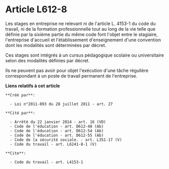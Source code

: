 # Article L612-8

Les stages en entreprise ne relevant ni de l'article L. 4153-1 du code du travail, ni de la formation professionnelle tout au
long de la vie telle que définie par la sixième partie du même code font l'objet entre le stagiaire, l'entreprise d'accueil
et l'établissement d'enseignement d'une convention dont les modalités sont déterminées par décret.

Ces stages sont intégrés à un cursus pédagogique scolaire ou universitaire selon des modalités définies par décret.

Ils ne peuvent pas avoir pour objet l'exécution d'une tâche régulière correspondant à un poste de travail permanent de
l'entreprise.

**Liens relatifs à cet article**

	**Créé par**:

	  - Loi n°2011-893 du 28 juillet 2011 - art. 27

	**Cité par**:

	  - Arrêté du 22 janvier 2014 - art. 16 (VD)
	  - Code de l'éducation - art. D612-48 (Ab)
	  - Code de l'éducation - art. D612-54 (Ab)
	  - Code de l'éducation - art. D612-55 (Ab)
	  - Code de la sécurité sociale. - art. L351-17 (V)
	  - Code du travail - art. L6241-8-1 (V)

	**Cite**:

	  - Code du travail - art. L4153-1
